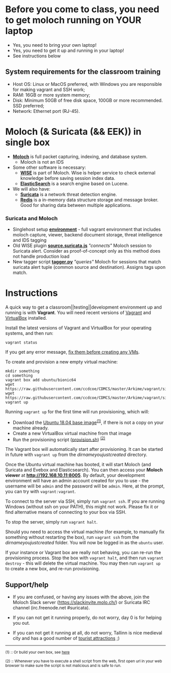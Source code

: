 # Before you come to class, you need to get moloch running on YOUR laptop

* Yes, you need to bring your own laptop!
* Yes, you need to get it up and running in your laptop!
* See instructions below

## System requirements for the classroom training
* Host OS: Linux or MacOS preferred, with Windows you are responsible for making vagrant and SSH work;
* RAM: 16GB or more system memory;
* Disk: Minimum 50GB of free disk space, 100GB or more recommended. SSD preferred;
* Network: Ethernet port (RJ-45).

# Moloch (& Suricata (&& EEK)) in single box

* **[Moloch](http://molo.ch/)** is full packet capturing, indexing, and database system.
  * Moloch is not an IDS
* Some other software is necessary:
  * **[WISE](https://github.com/aol/moloch/wiki/WISE#WISE__With_Intelligence_See_Everything)** is part of Moloch. Wise is helper service to check external knowledge before saving session index data.
  * **[ElasticSearch](/commoni/elastic/)** is a search engine based on Lucene.
* We will also have:
  * **[Suricata](https://suricata-ids.org/)** is a network threat detection engine.
  * **[Redis](https://redis.io/)** is a in-memory data structure storage and message broker. Good for sharing data between multiple applications.

### Suricata and Moloch

* Singlehost setup **[environment](/Arkime/vagrant/singlehost)** - full vagrant environment that includes moloch capture, viewer, backend document storage, threat intelligence and IDS tagging
* Old WISE plugin **[source.suricata.js](/Arkime/vagrant/singlehost/old/source.suricata.js)** *"connects"* Moloch session to Suricata alert. Consider as proof-of-concept only as this method does not handle production load
* New tagger script **[tagger.py](/Arkime/vagrant/singlehost/tagger.py)** *"queries"* Moloch for sessions that match suricata alert tuple (common source and destination). Assigns tags upon match.

# Instructions
A quick way to get a classroom||testing||development environment up and running is with **Vagrant**. You will need recent versions of [Vagrant](https://www.vagrantup.com/) and [VirtualBox](https://www.virtualbox.org/) installed.

Install the latest versions of Vagrant and VirtualBox for your operating systems, and then run:

    vagrant status

If you get any error message, [fix them before creating any VMs](https://www.vagrantup.com/docs/virtualbox/common-issues.html).

To create and provision a new empty virtual machine:

    mkdir something
    cd something
    vagrant box add ubuntu/bionic64
    wget https://raw.githubusercontent.com/ccdcoe/CDMCS/master/Arkime/vagrant/singlehost/Vagrantfile
    wget https://raw.githubusercontent.com/ccdcoe/CDMCS/master/Arkime/vagrant/singlehost/provision.sh
    vagrant up

Running `vagrant up` for the first time will run provisioning, which will:
- Download the [Ubuntu 18.04 base image](https://app.vagrantup.com/ubuntu/boxes/bionic64)<sup>[(1)](#mybox)</sup>, if there is not a copy on your machine already.
- Create a new VirtualBox virtual machine from that image
- Run the provisioning script ([provision.sh](/Arkime/vagrant/singlehost/provision.sh)) <sup>[(2)](#readitbeforeyouexecuteit)</sup>

The Vagrant box will automatically start after provisioning. It can be started in future with `vagrant up` from the *dirnameyoujustcreated* directory.

Once the Ubuntu virtual machine has booted, it will start Moloch (and Suricata and Evebox and Elasticsearch). You can then access your **Moloch viewer** at **http://192.168.10.11:8005**. By default, your development environment will have an admin account created for you to use - the username will be `admin` and the password will be `admin`. Here, at the prompt, you can try with `vagrant:vagrant`.

To connect to the server via SSH, simply run `vagrant ssh`. If you are running Windows (without ssh on your PATH), this might not work. Please fix it or find alternative means of connecting to your box via SSH.

To stop the server, simply run `vagrant halt`.

Should you need to access the virtual machine (for example, to manually fix something without restarting the box), run `vagrant ssh` from the *dirnameyoujustcreated* folder. You will now be logged in as the `ubuntu` user.

If your instance or Vagrant box are really not behaving, you can re-run the provisioning process. Stop the box with `vagrant halt`, and then run `vagrant destroy` - this will delete the virtual machine. You may then run `vagrant up` to create a new box, and re-run provisioning.


## Support/help

* If you are confused, or having any issues with the above, join the Moloch Slack server (https://slackinvite.molo.ch/) or Suricata IRC channel (irc.freenode.net #suricata).

* If you can not get it running properly, do not worry, day 0 is for helping you out.

* If you can not get it running at all, do not worry, Tallinn is nice medieval city and has a good number of [tourist attractions](https://www.visittallinn.ee/eng/visitor/see-do/sightseeing) ;)

----

<sup><a name="mybox">(1)</a> :: Or build your own box, see [here](https://www.vagrantup.com/docs/boxes/base.html) </sup>

<sup><a name="readitbeforeyouexecuteit">(2)</a> :: Whenever you have to execute a shell script from the web, first open url in your web browser to make sure the script is not malicious and is safe to run.</sup>
